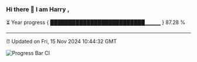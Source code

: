 ### Hi there 👋 I am Harry , 

⏳ Year progress { ██████████████████████████▁▁▁▁ } 87.28 %

---

⏰ Updated on Fri, 15 Nov 2024 10:44:32 GMT

![Progress Bar CI](https://github.com/duykhang68/duykhang68/workflows/Progress%20Bar%20CI/badge.svg)
